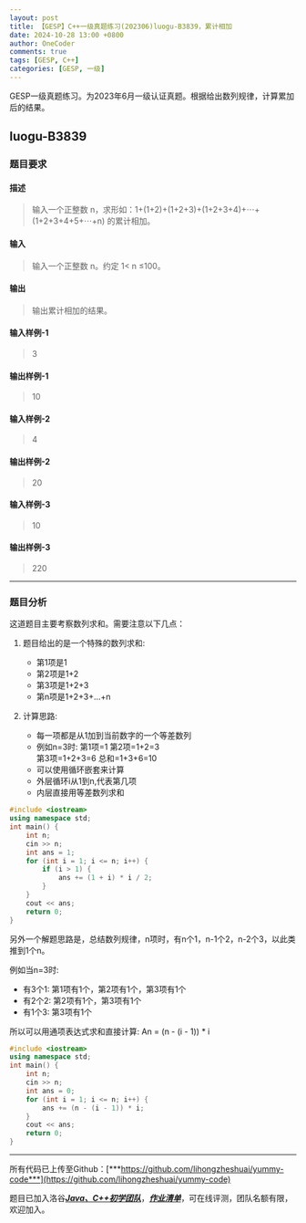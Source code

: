 ```yaml
---
layout: post
title: 【GESP】C++一级真题练习(202306)luogu-B3839，累计相加
date: 2024-10-28 13:00 +0800
author: OneCoder
comments: true
tags: [GESP, C++]
categories: [GESP, 一级]
---
```

GESP一级真题练习。为2023年6月一级认证真题。根据给出数列规律，计算累加后的结果。

<!--more-->

## luogu-B3839

### 题目要求

#### 描述

>输入一个正整数 n，求形如：1+(1+2)+(1+2+3)+(1+2+3+4)+⋯+(1+2+3+4+5+⋯+n) 的累计相加。

#### 输入

>输入一个正整数 n。约定 1< n ≤100。

#### 输出

>输出累计相加的结果。

#### 输入样例-1

>3

#### 输出样例-1

>10

#### 输入样例-2

>4

#### 输出样例-2

>20

#### 输入样例-3

>10

#### 输出样例-3

>220

---

### 题目分析

这道题目主要考察数列求和。需要注意以下几点：

1. 题目给出的是一个特殊的数列求和:
   - 第1项是1
   - 第2项是1+2
   - 第3项是1+2+3
   - 第n项是1+2+3+...+n

2. 计算思路:
   - 每一项都是从1加到当前数字的一个等差数列
   - 例如n=3时:
     第1项=1
     第2项=1+2=3  
     第3项=1+2+3=6
     总和=1+3+6=10
   - 可以使用循环嵌套来计算
   - 外层循环i从1到n,代表第几项
   - 内层直接用等差数列求和

```cpp
#include <iostream>
using namespace std;
int main() {
    int n;
    cin >> n;
    int ans = 1;
    for (int i = 1; i <= n; i++) {
        if (i > 1) {
            ans += (1 + i) * i / 2;
        }
    }
    cout << ans;
    return 0;
}
```

另外一个解题思路是，总结数列规律，n项时，有n个1，n-1个2，n-2个3，以此类推到1个n。

例如当n=3时:

- 有3个1: 第1项有1个，第2项有1个，第3项有1个
- 有2个2: 第2项有1个，第3项有1个  
- 有1个3: 第3项有1个

所以可以用通项表达式求和直接计算:
An = (n - (i - 1)) * i

```cpp
#include <iostream>
using namespace std;
int main() {
    int n;
    cin >> n;
    int ans = 0;
    for (int i = 1; i <= n; i++) {
        ans += (n - (i - 1)) * i;
    }
    cout << ans;
    return 0;
}
```

---

所有代码已上传至Github：[***https://github.com/lihongzheshuai/yummy-code***](https://github.com/lihongzheshuai/yummy-code)

题目已加入洛谷[***Java、C++初学团队***](https://www.luogu.com.cn/team/92228)，[***作业清单***](https://www.luogu.com.cn/team/92228#homework)，可在线评测，团队名额有限，欢迎加入。
